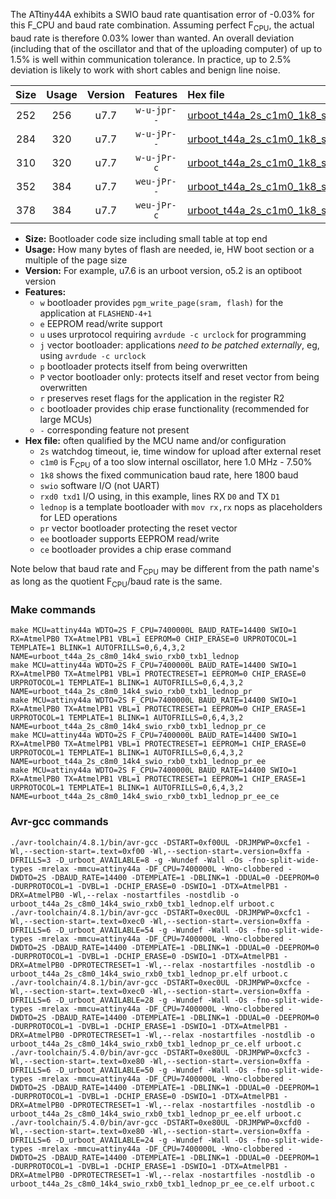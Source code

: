 The ATtiny44A exhibits a SWIO baud rate quantisation error of -0.03% for this F_CPU and baud rate combination. Assuming perfect F<sub>CPU</sub>, the actual baud rate is therefore 0.03% lower than wanted. An overall deviation (including that of the oscillator and that of the uploading computer) of up to 1.5% is well within communication tolerance. In practice, up to 2.5% deviation is likely to work with short cables and benign line noise.

|Size|Usage|Version|Features|Hex file|
|:-:|:-:|:-:|:-:|:--|
|252|256|u7.7|`w-u-jpr--`|[urboot_t44a_2s_c1m0_1k8_swio_rxb0_txb1_lednop.hex](https://raw.githubusercontent.com/stefanrueger/urboot.hex/main/mcus/attiny44a/watchdog_2_s/internal_oscillator_c-7.50%25/%2B1m000000_hz/%2B%2B%2B1k8_baud/swio_rxb0_txb1/lednop/urboot_t44a_2s_c1m0_1k8_swio_rxb0_txb1_lednop.hex)|
|284|320|u7.7|`w-u-jPr--`|[urboot_t44a_2s_c1m0_1k8_swio_rxb0_txb1_lednop_pr.hex](https://raw.githubusercontent.com/stefanrueger/urboot.hex/main/mcus/attiny44a/watchdog_2_s/internal_oscillator_c-7.50%25/%2B1m000000_hz/%2B%2B%2B1k8_baud/swio_rxb0_txb1/lednop/urboot_t44a_2s_c1m0_1k8_swio_rxb0_txb1_lednop_pr.hex)|
|310|320|u7.7|`w-u-jPr-c`|[urboot_t44a_2s_c1m0_1k8_swio_rxb0_txb1_lednop_pr_ce.hex](https://raw.githubusercontent.com/stefanrueger/urboot.hex/main/mcus/attiny44a/watchdog_2_s/internal_oscillator_c-7.50%25/%2B1m000000_hz/%2B%2B%2B1k8_baud/swio_rxb0_txb1/lednop/urboot_t44a_2s_c1m0_1k8_swio_rxb0_txb1_lednop_pr_ce.hex)|
|352|384|u7.7|`weu-jPr--`|[urboot_t44a_2s_c1m0_1k8_swio_rxb0_txb1_lednop_pr_ee.hex](https://raw.githubusercontent.com/stefanrueger/urboot.hex/main/mcus/attiny44a/watchdog_2_s/internal_oscillator_c-7.50%25/%2B1m000000_hz/%2B%2B%2B1k8_baud/swio_rxb0_txb1/lednop/urboot_t44a_2s_c1m0_1k8_swio_rxb0_txb1_lednop_pr_ee.hex)|
|378|384|u7.7|`weu-jPr-c`|[urboot_t44a_2s_c1m0_1k8_swio_rxb0_txb1_lednop_pr_ee_ce.hex](https://raw.githubusercontent.com/stefanrueger/urboot.hex/main/mcus/attiny44a/watchdog_2_s/internal_oscillator_c-7.50%25/%2B1m000000_hz/%2B%2B%2B1k8_baud/swio_rxb0_txb1/lednop/urboot_t44a_2s_c1m0_1k8_swio_rxb0_txb1_lednop_pr_ee_ce.hex)|

- **Size:** Bootloader code size including small table at top end
- **Usage:** How many bytes of flash are needed, ie, HW boot section or a multiple of the page size
- **Version:** For example, u7.6 is an urboot version, o5.2 is an optiboot version
- **Features:**
  + `w` bootloader provides `pgm_write_page(sram, flash)` for the application at `FLASHEND-4+1`
  + `e` EEPROM read/write support
  + `u` uses urprotocol requiring `avrdude -c urclock` for programming
  + `j` vector bootloader: applications *need to be patched externally*, eg, using `avrdude -c urclock`
  + `p` bootloader protects itself from being overwritten
  + `P` vector bootloader only: protects itself and reset vector from being overwritten
  + `r` preserves reset flags for the application in the register R2
  + `c` bootloader provides chip erase functionality (recommended for large MCUs)
  + `-` corresponding feature not present
- **Hex file:** often qualified by the MCU name and/or configuration
  + `2s` watchdog timeout, ie, time window for upload after external reset
  + `c1m0` is F<sub>CPU</sub> of a too slow internal oscillator, here 1.0 MHz - 7.50%
  + `1k8` shows the fixed communication baud rate, here 1800 baud
  + `swio` software I/O (not UART)
  + `rxd0 txd1` I/O using, in this example, lines RX `D0` and TX `D1`
  + `lednop` is a template bootloader with `mov rx,rx` nops as placeholders for LED operations
  + `pr` vector bootloader protecting the reset vector
  + `ee` bootloader supports EEPROM read/write
  + `ce` bootloader provides a chip erase command


Note below that baud rate and F<sub>CPU</sub> may be different from the path name's as long as the quotient F<sub>CPU</sub>/baud rate is the same.

### Make commands
```
make MCU=attiny44a WDTO=2S F_CPU=7400000L BAUD_RATE=14400 SWIO=1 RX=AtmelPB0 TX=AtmelPB1 VBL=1 EEPROM=0 CHIP_ERASE=0 URPROTOCOL=1 TEMPLATE=1 BLINK=1 AUTOFRILLS=0,6,4,3,2 NAME=urboot_t44a_2s_c8m0_14k4_swio_rxb0_txb1_lednop
make MCU=attiny44a WDTO=2S F_CPU=7400000L BAUD_RATE=14400 SWIO=1 RX=AtmelPB0 TX=AtmelPB1 VBL=1 PROTECTRESET=1 EEPROM=0 CHIP_ERASE=0 URPROTOCOL=1 TEMPLATE=1 BLINK=1 AUTOFRILLS=0,6,4,3,2 NAME=urboot_t44a_2s_c8m0_14k4_swio_rxb0_txb1_lednop_pr
make MCU=attiny44a WDTO=2S F_CPU=7400000L BAUD_RATE=14400 SWIO=1 RX=AtmelPB0 TX=AtmelPB1 VBL=1 PROTECTRESET=1 EEPROM=0 CHIP_ERASE=1 URPROTOCOL=1 TEMPLATE=1 BLINK=1 AUTOFRILLS=0,6,4,3,2 NAME=urboot_t44a_2s_c8m0_14k4_swio_rxb0_txb1_lednop_pr_ce
make MCU=attiny44a WDTO=2S F_CPU=7400000L BAUD_RATE=14400 SWIO=1 RX=AtmelPB0 TX=AtmelPB1 VBL=1 PROTECTRESET=1 EEPROM=1 CHIP_ERASE=0 URPROTOCOL=1 TEMPLATE=1 BLINK=1 AUTOFRILLS=0,6,4,3,2 NAME=urboot_t44a_2s_c8m0_14k4_swio_rxb0_txb1_lednop_pr_ee
make MCU=attiny44a WDTO=2S F_CPU=7400000L BAUD_RATE=14400 SWIO=1 RX=AtmelPB0 TX=AtmelPB1 VBL=1 PROTECTRESET=1 EEPROM=1 CHIP_ERASE=1 URPROTOCOL=1 TEMPLATE=1 BLINK=1 AUTOFRILLS=0,6,4,3,2 NAME=urboot_t44a_2s_c8m0_14k4_swio_rxb0_txb1_lednop_pr_ee_ce
```

### Avr-gcc commands
```
./avr-toolchain/4.8.1/bin/avr-gcc -DSTART=0xf00UL -DRJMPWP=0xcfe1 -Wl,--section-start=.text=0xf00 -Wl,--section-start=.version=0xffa -DFRILLS=3 -D_urboot_AVAILABLE=8 -g -Wundef -Wall -Os -fno-split-wide-types -mrelax -mmcu=attiny44a -DF_CPU=7400000L -Wno-clobbered -DWDTO=2S -DBAUD_RATE=14400 -DTEMPLATE=1 -DBLINK=1 -DDUAL=0 -DEEPROM=0 -DURPROTOCOL=1 -DVBL=1 -DCHIP_ERASE=0 -DSWIO=1 -DTX=AtmelPB1 -DRX=AtmelPB0 -Wl,--relax -nostartfiles -nostdlib -o urboot_t44a_2s_c8m0_14k4_swio_rxb0_txb1_lednop.elf urboot.c
./avr-toolchain/4.8.1/bin/avr-gcc -DSTART=0xec0UL -DRJMPWP=0xcfc1 -Wl,--section-start=.text=0xec0 -Wl,--section-start=.version=0xffa -DFRILLS=6 -D_urboot_AVAILABLE=54 -g -Wundef -Wall -Os -fno-split-wide-types -mrelax -mmcu=attiny44a -DF_CPU=7400000L -Wno-clobbered -DWDTO=2S -DBAUD_RATE=14400 -DTEMPLATE=1 -DBLINK=1 -DDUAL=0 -DEEPROM=0 -DURPROTOCOL=1 -DVBL=1 -DCHIP_ERASE=0 -DSWIO=1 -DTX=AtmelPB1 -DRX=AtmelPB0 -DPROTECTRESET=1 -Wl,--relax -nostartfiles -nostdlib -o urboot_t44a_2s_c8m0_14k4_swio_rxb0_txb1_lednop_pr.elf urboot.c
./avr-toolchain/4.8.1/bin/avr-gcc -DSTART=0xec0UL -DRJMPWP=0xcfce -Wl,--section-start=.text=0xec0 -Wl,--section-start=.version=0xffa -DFRILLS=6 -D_urboot_AVAILABLE=28 -g -Wundef -Wall -Os -fno-split-wide-types -mrelax -mmcu=attiny44a -DF_CPU=7400000L -Wno-clobbered -DWDTO=2S -DBAUD_RATE=14400 -DTEMPLATE=1 -DBLINK=1 -DDUAL=0 -DEEPROM=0 -DURPROTOCOL=1 -DVBL=1 -DCHIP_ERASE=1 -DSWIO=1 -DTX=AtmelPB1 -DRX=AtmelPB0 -DPROTECTRESET=1 -Wl,--relax -nostartfiles -nostdlib -o urboot_t44a_2s_c8m0_14k4_swio_rxb0_txb1_lednop_pr_ce.elf urboot.c
./avr-toolchain/5.4.0/bin/avr-gcc -DSTART=0xe80UL -DRJMPWP=0xcfc3 -Wl,--section-start=.text=0xe80 -Wl,--section-start=.version=0xffa -DFRILLS=6 -D_urboot_AVAILABLE=50 -g -Wundef -Wall -Os -fno-split-wide-types -mrelax -mmcu=attiny44a -DF_CPU=7400000L -Wno-clobbered -DWDTO=2S -DBAUD_RATE=14400 -DTEMPLATE=1 -DBLINK=1 -DDUAL=0 -DEEPROM=1 -DURPROTOCOL=1 -DVBL=1 -DCHIP_ERASE=0 -DSWIO=1 -DTX=AtmelPB1 -DRX=AtmelPB0 -DPROTECTRESET=1 -Wl,--relax -nostartfiles -nostdlib -o urboot_t44a_2s_c8m0_14k4_swio_rxb0_txb1_lednop_pr_ee.elf urboot.c
./avr-toolchain/5.4.0/bin/avr-gcc -DSTART=0xe80UL -DRJMPWP=0xcfd0 -Wl,--section-start=.text=0xe80 -Wl,--section-start=.version=0xffa -DFRILLS=6 -D_urboot_AVAILABLE=24 -g -Wundef -Wall -Os -fno-split-wide-types -mrelax -mmcu=attiny44a -DF_CPU=7400000L -Wno-clobbered -DWDTO=2S -DBAUD_RATE=14400 -DTEMPLATE=1 -DBLINK=1 -DDUAL=0 -DEEPROM=1 -DURPROTOCOL=1 -DVBL=1 -DCHIP_ERASE=1 -DSWIO=1 -DTX=AtmelPB1 -DRX=AtmelPB0 -DPROTECTRESET=1 -Wl,--relax -nostartfiles -nostdlib -o urboot_t44a_2s_c8m0_14k4_swio_rxb0_txb1_lednop_pr_ee_ce.elf urboot.c
```

